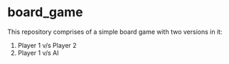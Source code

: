 # board_game
This repository comprises of a simple board game with two versions in it:
1. Player 1 v/s Player 2
2. Player 1 v/s AI
